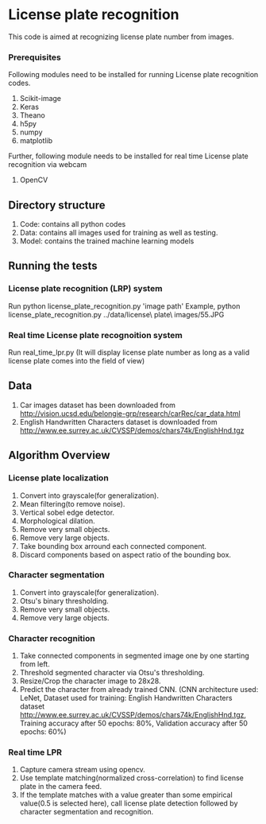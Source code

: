 # License plate recognition

This code is aimed at recognizing license plate number from images. 

### Prerequisites
Following modules need to be installed for running License plate recognition codes.
1.  Scikit-image
2.  Keras
3.  Theano
4.  h5py
5.  numpy
6.  matplotlib

Further, following module needs to be installed for real time License plate recognition via webcam
1.  OpenCV

## Directory structure
1.  Code: contains all python codes
2.  Data: contains all images used for training as well as testing.
3.  Model: contains the trained machine learning models

## Running the tests

### License plate recognition (LRP) system
Run python license_plate_recognition.py 'image path'
Example, python license_plate_recognition.py ../data/license\ plate\ images/55.JPG

### Real time License plate recognoition system
Run real_time_lpr.py 
(It will display license plate number as long as a valid license plate comes into the field of view)

## Data

1. Car images dataset has been downloaded from http://vision.ucsd.edu/belongie-grp/research/carRec/car_data.html
2. English Handwritten Characters dataset is downloaded from http://www.ee.surrey.ac.uk/CVSSP/demos/chars74k/EnglishHnd.tgz


## Algorithm Overview
### License plate localization
1. Convert into grayscale(for generalization).
2. Mean filtering(to remove noise).
3. Vertical sobel edge detector.
4. Morphological dilation.
5. Remove very small objects.
6. Remove very large objects.
7. Take bounding box arround each connected component.
8. Discard components based on aspect ratio of the bounding box.


### Character segmentation
1. Convert into grayscale(for generalization).
2. Otsu's binary thresholding.
3. Remove very small objects.
4. Remove very large objects.


### Character recognition
1. Take connected components in segmented image one by one starting from left.
2. Threshold segmented character via Otsu's thresholding.
3. Resize/Crop the character image to 28x28.
4. Predict the character from already trained CNN. (CNN architecture used: LeNet, Dataset used for training: English Handwritten Characters dataset http://www.ee.surrey.ac.uk/CVSSP/demos/chars74k/EnglishHnd.tgz, Training accuracy after 50 epochs: 80%, Validation accuracy after 50 epochs: 60%)


### Real time LPR
1. Capture camera stream using opencv.
2. Use template matching(normalized cross-correlation) to find license plate in the camera feed. 
3. If the template matches with a value greater than some empirical value(0.5 is selected here), call license plate detection followed by character segmentation and recognition.


